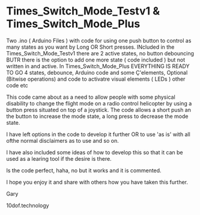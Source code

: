 # Times_Switch_Mode_Testv1 & Times_Switch_Mode_Plus
Two .ino ( Arduino Files ) with code for using one push button to control as many states as you want by Long OR Short presses. INcluded in the Times_Switch_Mode_Testv1 there are 2 active states, no button debouncing BUTR there is the option to add one more state ( code included ) but not written in and active. 
In Times_Switch_Mode_Plus EVERYTHING IS READY TO GO 4 states, debounce, Arduino code and some Ç'elements, Optional (Bitwise operations)
and code to activatre visual elements ( LEDs ) other code etc

This code came about as a need to allow people with some physical disability to change the flight mode on a radio control helicopter
by using a button press situated on top of a joystick. The code allows a short push an the button to increase the mode state, a long press to decrease the mode state.

I have left options in the code to develop it further OR to use 'as is' with all ofthe normal disclaimers as to use and so on.

I have also included some ideas of how to develop this so that it can be used as a learing tool if the desire is there.

Is the code perfect, haha, no but it works and it is commented.

I hope you enjoy it and share with others how you have taken this further.

Gary

10dof.technology

